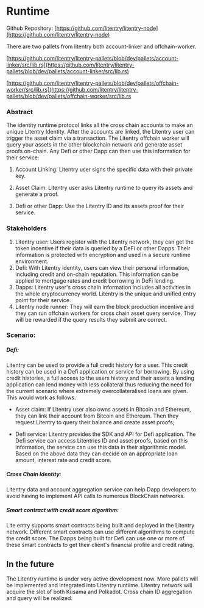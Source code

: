 # Runtime

Github Repository: [https://github.com/litentry/litentry-node](https://github.com/litentry/litentry-node)

There are two pallets from litentry both account-linker and offchain-worker.
<!--- <mark>*Neither of these pallets exist on this path*</mark> The account-linker and offchain-worker are moved to the Litnetry pallets repo -->
[https://github.com/litentry/litentry-pallets/blob/dev/pallets/account-linker/src/lib.rs](https://github.com/litentry/litentry-pallets/blob/dev/pallets/account-linker/src/lib.rs)

[https://github.com/litentry/litentry-pallets/blob/dev/pallets/offchain-worker/src/lib.rs](https://github.com/litentry/litentry-pallets/blob/dev/pallets/offchain-worker/src/lib.rs

### Abstract

The identity runtime protocol links all the cross chain accounts to make an unique Litentry Identity. After the accounts are linked, the Litentry user can trigger the asset claim via a transaction. The Litentry offchain worker will query your assets in the other blockchain network and generate asset proofs on-chain. Any Defi or other Dapp can then use this information for their service:

1. Account Linking: Litentry user signs the specific data with their private key.

2. Asset Claim: Litentry user asks Litentry runtime to query its assets and generate a proof.

3. Defi or other Dapp: Use the Litentry ID and its assets proof for their service.

### Stakeholders

1. Litentry user: Users register with the Litentry network, they can get the token incentive if their data is queried by a DeFi or other Dapps. Their information is protected with encryption and used in a secure runtime environment.
2. Defi: With Litentry identity, users can view their personal information, including credit and on-chain reputation. This information can be applied to mortgage rates and credit borrowing in DeFi lending.<!-- <mark>*I have no idea what this is saying*</mark> update the content-->
3. Dapps: Litentry user's cross chain information includes all activities in the whole cryptocurrency world. Litentry is the unique and unified entry point for their service.
4. Litentry node runner: They will earn the block production incentive and they can run offchain workers for cross chain asset query service. They will be rewarded if the query results they submit are correct.

### Scenario:

##### Defi:

Litentry can be used to provide a full credit history for a user. This credit history can be used in a Defi application or service for borrowing. By using credit histories, a full access to the users history and their assets a lending application can lend money with less collateral thus reducing the need for the current scenario where extremely overcollateralised loans are given. This would work as follows.

* Asset claim: If Litentry user also owns assets in Bitcoin and Ethereum, they can link their account from Bitcoin and Ethereum. Then they request Litentry to query their balance and create asset proofs;

* Defi service: Litentry provides the SDK and API for Defi application. The Defi service can access Litentries ID and asset proofs, based on this information, the service can use this data in their algorithmic model. Based on the above data they can decide on an appropriate loan amount, interest rate and credit score.

##### Cross Chain Identity:

Litentry data and account aggregation service can help Dapp developers to avoid having to implement API calls to numerous BlockChain networks.

##### Smart contract with credit score algorithm:

Lite entry supports smart contracts being built and deployed in the Litentry network. Different smart contracts can use different algorithms to compute the credit score. The Dapps being built for Defi can use one or more of these smart contracts to get their client's financial profile and credit rating.

## In the future

The Litentry runtime is under very active development now. More pallets will be implemented and integrated into Litentry runtiime. Litentry network will acquire the slot of both Kusama and Polkadot. Cross chain ID aggregation and query will be realized.
